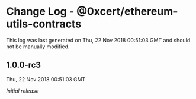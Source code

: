 # Change Log - @0xcert/ethereum-utils-contracts

This log was last generated on Thu, 22 Nov 2018 00:51:03 GMT and should not be manually modified.

## 1.0.0-rc3
Thu, 22 Nov 2018 00:51:03 GMT

*Initial release*

